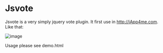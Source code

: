 Jsvote
======
Jsvote is a very simply jquery vote plugin. It first use in http://iApp4me.com. Like that:

![image](http://ww3.sinaimg.cn/mw690/5375ccc8gw1eb5546n0pmj20y60zojvz.jpg)

Usage please see demo.html